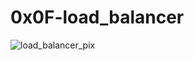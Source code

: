 # 0x0F-load_balancer
![load_balancer_pix](https://s3.amazonaws.com/intranet-projects-files/holbertonschool-sysadmin_devops/275/qfdked8.png)
